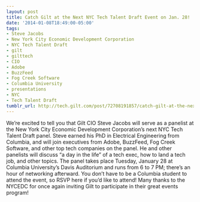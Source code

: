 ```yaml
---
layout: post
title: Catch Gilt at the Next NYC Tech Talent Draft Event on Jan. 28!
date: '2014-01-08T18:49:00-05:00'
tags:
- Steve Jacobs
- New York City Economic Development Corporation
- NYC Tech Talent Draft
- gilt
- gilttech
- CIO
- Adobe
- BuzzFeed
- Fog Creek Software
- Columbia University
- presentations
- NYC
- Tech Talent Draft
tumblr_url: http://tech.gilt.com/post/72708191857/catch-gilt-at-the-next-nyc-tech-talent-draft-event
---
```


We’re excited to tell you that Gilt CIO Steve Jacobs will serve as a panelist at the New York City Economic Development Corporation’s next NYC Tech Talent Draft panel. Steve earned his PhD in Electrical Engineering from Columbia, and will join executives from Adobe, BuzzFeed, Fog Creek Software, and other top tech companies on the panel. He and other panelists will discuss “a day in the life” of a tech exec, how to land a tech job, and other topics. The panel takes place Tuesday, January 28 at Columbia University’s Davis Auditorium and runs from 6 to 7 PM; there’s an hour of networking afterward. You don’t have to be a Columbia student to attend the event, so RSVP here if you’d like to attend!
Many thanks to the NYCEDC for once again inviting Gilt to participate in their great events program!

